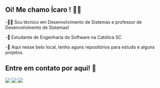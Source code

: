 ## Oi! Me chamo Ícaro ! 😶‍🌫️

-👨‍💻 Sou técnico em Desenvolvimento de Sistemas e professor de Desenvolvimento de Sistemas!

-🌱 Estudante de Engenharia de Software na Católica SC

-🔭 Aqui nesse belo local, tenho aguns repositórios para estudo e alguns projetos.

## Entre em contato por aqui! 📲 
 
<div> 
    <a href = "mailto:icaro.botelho@catolicasc.edu.br"><img src="https://img.shields.io/badge/-Outlook-%23333?style=for-the-badge&logo=gmail&logoColor=white" target="_blank"></a>
    <a href = "mailto:icarobotelhosocial@gmail.com"><img src="https://img.shields.io/badge/-Gmail-%23333?style=for-the-badge&logo=gmail&logoColor=white" target="_blank"></a>
    <a href="https://www.linkedin.com/in/icarocbotelho/" target="_blank"><img src="https://img.shields.io/badge/-LinkedIn-%230077B5?style=for-the-badge&logo=linkedin&logoColor=white" target="_blank"></a> 
</div>
